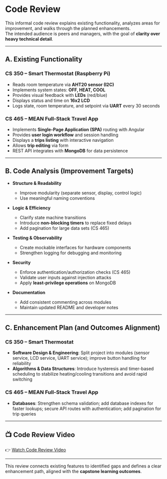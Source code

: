 # Code Review

This informal code review explains existing functionality, analyzes areas for improvement, and walks through the planned enhancements.  
The intended audience is peers and managers, with the goal of **clarity over heavy technical detail**.

---

## A. Existing Functionality

### CS 350 – Smart Thermostat (Raspberry Pi)
- Reads room temperature via **AHT20 sensor (I2C)**  
- Implements system states: **OFF, HEAT, COOL**  
- Provides visual feedback with **LEDs** (red/blue)  
- Displays status and time on **16x2 LCD**  
- Logs state, room temperature, and setpoint via **UART** every 30 seconds  

### CS 465 – MEAN Full-Stack Travel App
- Implements **Single-Page Application (SPA)** routing with Angular  
- Provides **user login workflow** and session handling  
- Displays a **trips listing** with interactive navigation  
- Allows **trip editing** via form  
- REST API integrates with **MongoDB** for data persistence  

---

## B. Code Analysis (Improvement Targets)

- **Structure & Readability**  
  - Improve modularity (separate sensor, display, control logic)  
  - Use meaningful naming conventions  

- **Logic & Efficiency**  
  - Clarify state machine transitions  
  - Introduce **non-blocking timers** to replace fixed delays  
  - Add pagination for large data sets (CS 465)  

- **Testing & Observability**  
  - Create mockable interfaces for hardware components  
  - Strengthen logging for debugging and monitoring  

- **Security**  
  - Enforce authentication/authorization checks (CS 465)  
  - Validate user inputs against injection attacks  
  - Apply **least-privilege operations** on MongoDB  

- **Documentation**  
  - Add consistent commenting across modules  
  - Maintain updated README and developer notes  

---

## C. Enhancement Plan (and Outcomes Alignment)

### CS 350 – Smart Thermostat
- **Software Design & Engineering**: Split project into modules (sensor service, LCD service, UART service); improve button handling for reliability  
- **Algorithms & Data Structures**: Introduce hysteresis and timer-based scheduling to stabilize heating/cooling transitions and avoid rapid switching  

### CS 465 – MEAN Full-Stack Travel App
- **Databases**: Strengthen schema validation; add database indexes for faster lookups; secure API routes with authentication; add pagination for trip queries  

---

## 📺 Code Review Video
👉 [Watch Code Review Video](YOUR_VIDEO_LINK_HERE)  

---

This review connects existing features to identified gaps and defines a clear enhancement path, aligned with the **capstone learning outcomes**.
